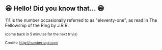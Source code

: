 ## 😄 Hello! Did you know that... 😄
111 is the number occasionally referred to as "eleventy-one", as read in The Fellowship of the Ring by J.R.R.

<sup>(come back in 5 minutes for the next trivia)</sup>


<sup>Credits: http://numbersapi.com</sup>
